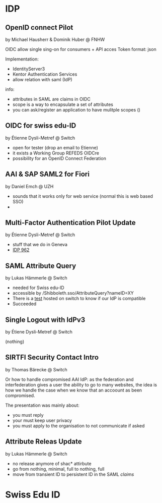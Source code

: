 # IDP
## OpenID connect Pilot
by Michael Hausherr & Dominik Huber @ FNHW

OIDC allow single sing-on for consumers + API acces
Token format: json

Implementation:
 - IdentityServer3
 - Kentor Authentication Services
  - allow relation with saml (IdP)

info:
 - attributes in SAML are claims in OIDC
 - scope is a way to encapsulate a set of attributes
 - you can ask/register an application to have mulitple scopes ()

## OIDC for swiss edu-ID
by Étienne Dysli-Metref @ Switch
  - open for tester (drop an email to Etienne)
  - it exists a Working Group REFEDS OIDCre
  - possibility for an OpenID Connect Federation

## AAI & SAP SAML2 for Fiori
by Daniel Emch @ UZH
 - sounds that it works only for web service (normal this is web based SSO)
 -

## Multi-Factor Authentication Pilot Update
by Étienne Dysli-Metref @ Switch
 - stuff that we do in Geneva
 - [IDP 962](https://issues.shibboleth.net/jira/browse/IDP-962)

## SAML Attribute Query
by Lukas Hämmerle @ Switch
 - needed for Swiss edu-ID
 - accessible by /Shibboleth.sso/AttributeQuery?nameID=XY
 - There is a [test](http://av.aai.switch.ch/aai/attribute-query-test) hosted on switch to know if our IdP is compatible
  - Succeeded

## Single Logout with IdPv3
by Étiene Dysli-Metref @ Switch

(nothing)

## SIRTFI Security Contact Intro
by Thomas Bärecke @ Switch

Or how to handle compromised AAI IdP: as the federation and interfederation gives a user the ability to go to many websites, the idea is how we handle the case when we know that an accoount as been compromised.

The presentation was mainly about:
 - you must reply
 - your must keep user privacy
 - you must apply to the organisation to not communicate if asked

## Attribute Releas Update
by Lukas Hämmerle @ Switch
 - no release anymore of shac* attirbute
 - go from nothing, minimal, full to nothing, full
 - move from transient ID to persistent ID in the SAML *claims*

# Swiss Edu ID
